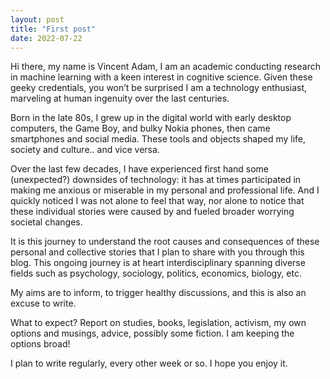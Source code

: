 ```yaml
---
layout: post
title: "First post"
date: 2022-07-22
---
```


Hi there, my name is Vincent Adam, I am an academic conducting research in machine learning with a keen interest in cognitive science. Given these geeky credentials, you won’t be surprised I am a technology enthusiast, marveling at human ingenuity over the last centuries.

Born in the late 80s, I grew up in the digital world with early desktop computers, the Game Boy, and bulky Nokia phones, then came smartphones and social media. These tools and objects shaped my life, society and culture.. and vice versa. 

Over the last few decades, I have experienced first hand some (unexpected?) downsides of technology: it has at times participated in making me anxious or miserable in my personal and professional life. And I quickly noticed I was not alone to feel that way, nor alone to notice that these individual stories were caused by and fueled broader worrying societal changes.  

It is this journey to understand the root causes and consequences of these personal and collective stories that I plan to share with you through this blog. This ongoing journey is at heart interdisciplinary spanning diverse fields such as psychology, sociology, politics, economics, biology, etc.

My aims are to inform, to trigger healthy discussions, and this is also an excuse to write.

What to expect? Report on studies, books, legislation, activism, my own options and musings, advice, possibly some fiction. I am keeping the options broad!

I plan to write regularly, every other week or so. I hope you enjoy it.

